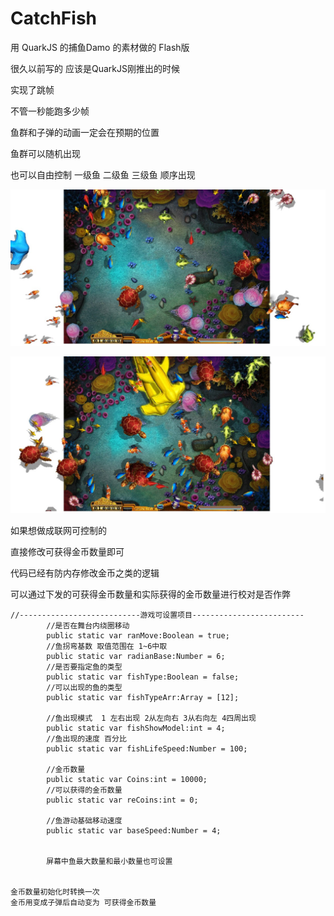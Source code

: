 # CatchFish
 用 QuarkJS 的捕鱼Damo 的素材做的 Flash版

很久以前写的 应该是QuarkJS刚推出的时候



实现了跳帧

不管一秒能跑多少帧

鱼群和子弹的动画一定会在预期的位置

鱼群可以随机出现

也可以自由控制 一级鱼 二级鱼 三级鱼 顺序出现





![image](https://github.com/lqs1848/CatchFish/blob/master/info/1.jpg)<br>



![image](https://github.com/lqs1848/CatchFish/blob/master/info/2.jpg)<br>



如果想做成联网可控制的

直接修改可获得金币数量即可

代码已经有防内存修改金币之类的逻辑

可以通过下发的可获得金币数量和实际获得的金币数量进行校对是否作弊



````
//---------------------------游戏可设置项目-------------------------
		//是否在舞台内绕圈移动
		public static var ranMove:Boolean = true;
		//鱼拐弯基数 取值范围在 1~6中取
		public static var radianBase:Number = 6;
		//是否要指定鱼的类型
		public static var fishType:Boolean = false;
		//可以出现的鱼的类型
		public static var fishTypeArr:Array = [12];
		
		//鱼出现模式  1 左右出现 2从左向右 3从右向左 4四周出现
		public static var fishShowModel:int = 4;
		//鱼出现的速度 百分比
		public static var fishLifeSpeed:Number = 100;

		//金币数量
		public static var Coins:int = 10000;
		//可以获得的金币数量
		public static var reCoins:int = 0;

		//鱼游动基础移动速度
		public static var baseSpeed:Number = 4;


		屏幕中鱼最大数量和最小数量也可设置


金币数量初始化时转换一次
金币用变成子弹后自动变为 可获得金币数量
````

